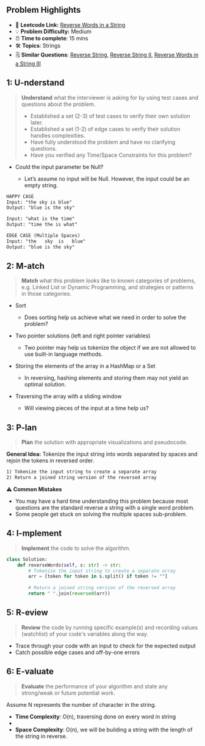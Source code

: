 ## Problem Highlights

* 🔗 **Leetcode Link:** [Reverse Words in a String](https://leetcode.com/problems/reverse-words-in-a-string/)
* 💡 **Problem Difficulty:** Medium
* ⏰ **Time to complete**: 15 mins
* 🛠️ **Topics**: Strings
* 🗒️ **Similar Questions**: [Reverse String](https://leetcode.com/problems/reverse-string/), [Reverse String II](https://leetcode.com/problems/reverse-string-ii/), [Reverse Words in a String III](https://leetcode.com/problems/reverse-words-in-a-string-iii/)
    
## 1: U-nderstand
 
> **Understand** what the interviewer is asking for by using test cases and questions about the problem.
> 
> - Established a set (2-3) of test cases to verify their own solution later.
> - Established a set (1-2) of edge cases to verify their solution handles complexities.
> - Have fully understood the problem and have no clarifying questions.
> - Have you verified any Time/Space Constraints for this problem?

- Could the input parameter be Null?

  - Let’s assume no input will be Null. However, the input could be an empty string.


```markdown
HAPPY CASE
Input: "the sky is blue"
Output: "blue is the sky"

Input: "what is the time"
Output: "time the is what"

EDGE CASE (Multiple Spaces)
Input: "the   sky  is   blue"
Output: "blue is the sky"
```   
    
## 2: M-atch

> **Match** what this problem looks like to known categories of problems, e.g. Linked List or Dynamic Programming, and strategies or patterns in those categories.

- Sort
    - Does sorting help us achieve what we need in order to solve the problem?

- Two pointer solutions (left and right pointer variables)
    - Two pointer may help us tokenize the object if we are not allowed to use built-in language methods.

- Storing the elements of the array in a HashMap or a Set
    - In reversing, hashing elements and storing them may not yield an optimal solution.

- Traversing the array with a sliding window
    - Will viewing pieces of the input at a time help us?

## 3: P-lan

> **Plan** the solution with appropriate visualizations and pseudocode.

**General Idea:** Tokenize the input string into words separated by spaces and rejoin the tokens in reversed order.

```markdown
1) Tokenize the input string to create a separate array 
2) Return a joined string version of the reversed array
```

⚠️ **Common Mistakes**

* You may have a hard time understanding this problem because most questions are the standard reverse a string with a single word problem.
* Some people get stuck on solving the multiple spaces sub-problem.

## 4: I-mplement

> **Implement** the code to solve the algorithm.

```python
class Solution:
    def reverseWords(self, s: str) -> str:
        # Tokenize the input string to create a separate array 
        arr = [token for token in s.split() if token != ""]
        
        # Return a joined string version of the reversed array
        return " ".join(reversed(arr))
```
    
## 5: R-eview

> **Review** the code by running specific example(s) and recording values (watchlist) of your code's variables along the way.

- Trace through your code with an input to check for the expected output
- Catch possible edge cases and off-by-one errors

## 6: E-valuate

> **Evaluate** the performance of your algorithm and state any strong/weak or future potential work.

Assume N represents the number of character in the string.


* **Time Complexity**: O(n), traversing done on every word in string
* 
* **Space Complexity**: O(n), we will be building a string with the length of the string in reverse.